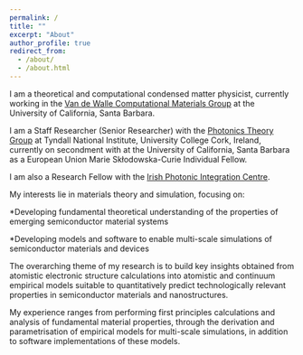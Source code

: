 ```yaml
---
permalink: /
title: ""
excerpt: "About"
author_profile: true
redirect_from: 
  - /about/
  - /about.html
---
```


I am a theoretical and computational condensed matter physicist, currently working in the [Van de Walle Computational Materials Group](https://vandewalle.materials.ucsb.edu/) at the University of California, Santa Barbara.

I am a Staff Researcher (Senior Researcher) with the [Photonics Theory Group](https://www.tyndall.ie/theory) at Tyndall National Institute, University College Cork, Ireland, currently on secondment with at the University of California, Santa Barbara as a European Union Marie Skłodowska-Curie Individual Fellow.

I am also a Research Fellow with the [Irish Photonic Integration Centre](https://www.ipic.ie/).

My interests lie in materials theory and simulation, focusing on:

*Developing fundamental theoretical understanding of the properties of emerging semiconductor material systems

*Developing models and software to enable multi-scale simulations of semiconductor materials and devices

The overarching theme of my research is to build key insights obtained from atomistic electronic structure calculations into atomistic and continuum empirical models suitable to quantitatively predict technologically relevant properties in semiconductor materials and nanostructures.

My experience ranges from performing first principles calculations and analysis of fundamental material properties, through the derivation and parametrisation of empirical models for multi-scale simulations, in addition to software implementations of these models.
